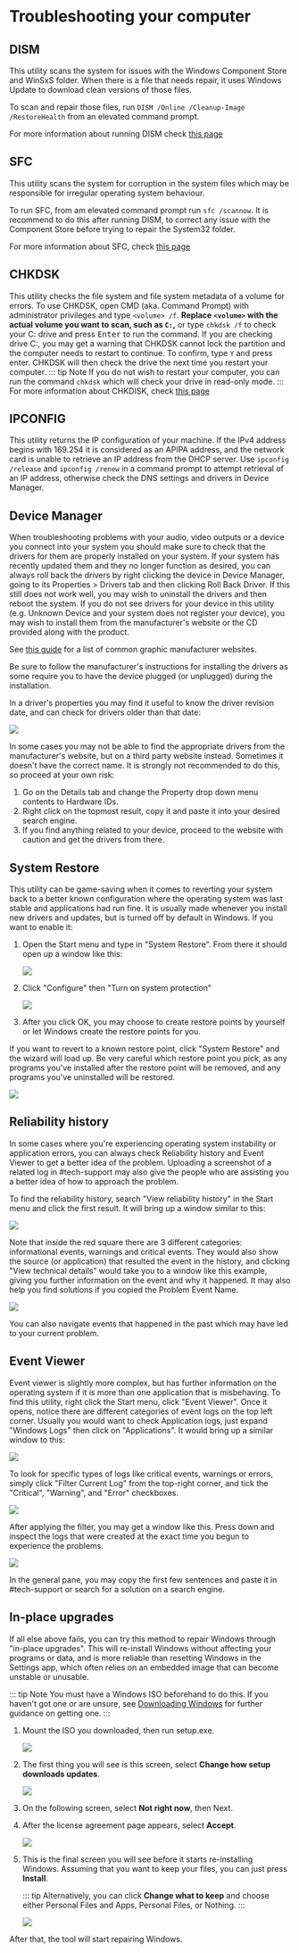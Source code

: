# Troubleshooting your computer

## DISM

This utility scans the system for issues with the Windows Component Store and WinSxS folder. When there is a file that needs repair, it uses Windows Update to download clean versions of those files.

To scan and repair those files, run `DISM /Online /Cleanup-Image /RestoreHealth` from an elevated command prompt.

For more information about running DISM check [this page](https://support.microsoft.com/en-us/help/947821/fix-windows-update-errors-by-using-the-dism-or-system-update-readiness)


## SFC

This utility scans the system for corruption in the system files which may be responsible for irregular operating system behaviour.

To run SFC, from am elevated command prompt run `sfc /scannow`. It is recommend to do this after running DISM, to correct any issue with the Component Store before trying to repair the System32 folder.

For more information about SFC, check [this page](https://support.microsoft.com/en-us/help/929833/use-the-system-file-checker-tool-to-repair-missing-or-corrupted-system)

## CHKDSK

This utility checks the file system and file system metadata of a volume for errors.
To use CHKDSK, open CMD (aka. Command Prompt) with administrator privileges and type `<volume> /f`.
**Replace `<volume>` with the actual volume you want to scan, such as `C:`,** or type `chkdsk /f` to check your C: drive and press <kbd>Enter</kbd> to run the command.
If you are checking drive C:, you may get a warning that CHKDSK cannot lock the partition and the computer needs to restart to continue. To confirm, type `Y` and press enter. CHKDSK will then check the drive the next time you restart your computer. 
::: tip Note
If you do not wish to restart your computer, you can run the command `chkdsk` which will check your drive in read-only mode.
:::
For more information about CHKDISK, check [this page](https://learn.microsoft.com/en-us/windows-server/administration/windows-commands/chkdsk?tabs=event-viewer)


## IPCONFIG

This utility returns the IP configuration of your machine. If the IPv4 address begins with 169.254 it is considered as an APIPA address, and the network card is unable to retrieve an IP address from the DHCP server. Use `ipconfig /release` and `ipconfig /renew` in a command prompt to attempt retrieval of an IP address, otherwise check the DNS settings and drivers in Device Manager.


## Device Manager

When troubleshooting problems with your audio, video outputs or a device you connect into your system you should make sure to check that the drivers for them are properly installed on your system. If your system has recently updated them and they no longer function as desired, you can always roll back the drivers by right clicking the device in Device Manager, going to its Properties > Drivers tab and then clicking Roll Back Driver. If this still does not work well, you may wish to uninstall the drivers and then reboot the system. If you do not see drivers for your device in this utility (e.g. Unknown Device and your system does not register your device), you may wish to install them from the manufacturer's website or the CD provided along with the product.

See [this guide](reinstalling-gpu-drivers#method-3-oem-website) for a list of common graphic manufacturer websites.

Be sure to follow the manufacturer's instructions for installing the drivers as some require you to have the device plugged (or unplugged) during the installation.

In a driver's properties you may find it useful to know the driver revision date, and can check for drivers older than that date:

![](./img/troubleshooting/driverproperties.png)

In some cases you may not be able to find the appropriate drivers from the manufacturer's website, but on a third party website instead. Sometimes it doesn't have the correct name. It is strongly not recommended to do this, so proceed at your own risk:

1. Go on the Details tab and change the Property drop down menu contents to Hardware IDs.
2. Right click on the topmost result, copy it and paste it into your desired search engine.
3. If you find anything related to your device, proceed to the website with caution and get the drivers from there.

## System Restore

This utility can be game-saving when it comes to reverting your system back to a better known configuration where the operating system was last stable and applications had run fine. It is usually made whenever you install new drivers and updates, but is turned off by default in Windows. If you want to enable it:

1. Open the Start menu and type in "System Restore". From there it should open up a window like this:

   ![](./img/troubleshooting/systemproperties.png)

2. Click "Configure" then "Turn on system protection"

   ![](./img/troubleshooting/systemprotection.png)

3. After you click OK, you may choose to create restore points by yourself or let Windows create the restore points for you.

If you want to revert to a known restore point, click "System Restore" and the wizard will load up. Be very careful which restore point you pick, as any programs you've installed after the restore point will be removed, and any programs you've uninstalled will be restored.

![](./img/troubleshooting/systemrestore.png)

## Reliability history

In some cases where you're experiencing operating system instability or application errors, you can always check Reliability history and Event Viewer to get a better idea of the problem. Uploading a screenshot of a related log in #tech-support may also give the people who are assisting you a better idea of how to approach the problem.

To find the reliability history, search "View reliability history" in the Start menu and click the first result. It will bring up a window similar to this:

![](./img/troubleshooting/reliabilitymonitor.png)

Note that inside the red square there are 3 different categories: informational events, warnings and critical events. They would also show the source (or application) that resulted the event in the history, and clicking "View technical details" would take you to a window like this example, giving you further information on the event and why it happened. It may also help you find solutions if you copied the Problem Event Name.

![](./img/troubleshooting/problemdetails.png)

You can also navigate events that happened in the past which may have led to your current problem.

## Event Viewer

Event viewer is slightly more complex, but has further information on the operating system if it is more than one application that is misbehaving. To find this utility, right click the Start menu, click "Event Viewer". Once it opens, notice there are different categories of event logs on the top left corner. Usually you would want to check Application logs, just expand "Windows Logs" then click on "Applications". It would bring up a similar window to this:

![](./img/troubleshooting/eventlog.png)

To look for specific types of logs like critical events, warnings or errors, simply click "Filter Current Log" from the top-right corner, and tick the "Critical", "Warning", and "Error" checkboxes.

![](./img/troubleshooting/filtercurrentlog.png)

After applying the filter, you may get a window like this. Press down and inspect the logs that were created at the exact time you begun to experience the problems.

![](./img/troubleshooting/filteredeventlog.png)

In the general pane, you may copy the first few sentences and paste it in #tech-support or search for a solution on a search engine.

## In-place upgrades

If all else above fails, you can try this method to repair Windows through "in-place upgrades". This will re-install Windows without affecting your programs or data, and is more reliable than resetting Windows in the Settings app, which often relies on an embedded image that can become unstable or unusable.

::: tip Note
You must have a Windows ISO beforehand to do this. If you haven't got one or are unsure, see [Downloading Windows](downloading-windows) for further guidance on getting one.
:::

1. Mount the ISO you downloaded, then run setup.exe.

   ![](./img/troubleshooting/mountediso.png)

2. The first thing you will see is this screen, select **Change how setup downloads updates**.

   ![](./img/troubleshooting/installfirstpageiso.png)

3. On the following screen, select **Not right now**, then Next.

4. After the license agreement page appears, select **Accept**.

   ![](./img/downloading-windows/licenseterms.png)

5. This is the final screen you will see before it starts re-installing Windows. Assuming that you want to keep your files, you can just press **Install**.

   ::: tip
   Alternatively, you can click **Change what to keep** and choose either Personal Files and Apps, Personal Files, or Nothing.
   :::

   ![](./img/troubleshooting/readytoinstall.png)

After that, the tool will start repairing Windows.
